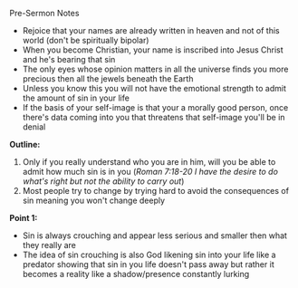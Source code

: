 
Pre-Sermon Notes
- Rejoice that your names are already written in heaven and not of this world (don't be spiritually bipolar)
- When you become Christian, your name is inscribed into Jesus Christ and he's bearing that sin
- The only eyes whose opinion matters in all the universe finds you more precious then all the jewels beneath the Earth
- Unless you know this you will not have the emotional strength to admit the amount of sin in your life
- If the basis of your self-image is that your a morally good person, once there's data coming into you that threatens that self-image you'll be in denial

**Outline:**
 1. Only if you really understand who you are in him, will you be able to admit how much sin is in you (*Roman 7:18-20 I have the desire to do what's right but not the ability to carry out*)
 2. Most people try to change by trying hard to avoid the consequences of sin meaning you won't change deeply


**Point 1:**
- Sin is always crouching and appear less serious and smaller then what they really are
- The idea of sin crouching is also God likening sin into your life like a predator showing that sin in you life doesn't pass away but rather it becomes a reality like a shadow/presence constantly lurking



